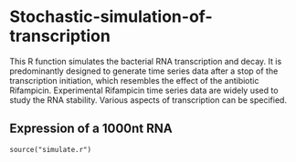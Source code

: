 # Stochastic-simulation-of-transcription

This R function simulates the bacterial RNA transcription and decay. It is predominantly designed to generate time series data after a stop of the transcription initiation, which resembles the effect of the antibiotic Rifampicin. Experimental Rifampicin time series data are widely used to study the RNA stability. 
Various aspects of transcription can be specified.

## Expression of a 1000nt RNA

```
source("simulate.r")
```
